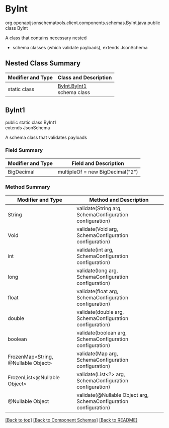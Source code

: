 # ByInt
org.openapijsonschematools.client.components.schemas.ByInt.java
public class ByInt

A class that contains necessary nested
- schema classes (which validate payloads), extends JsonSchema

## Nested Class Summary
| Modifier and Type | Class and Description |
| ----------------- | ---------------------- |
| static class | [ByInt.ByInt1](#byint1)<br> schema class |

## ByInt1
public static class ByInt1<br>
extends JsonSchema

A schema class that validates payloads

### Field Summary
| Modifier and Type | Field and Description |
| ----------------- | ---------------------- |
| BigDecimal | multipleOf = new BigDecimal("2") |

### Method Summary
| Modifier and Type | Method and Description |
| ----------------- | ---------------------- |
| String | validate(String arg, SchemaConfiguration configuration) |
| Void | validate(Void arg, SchemaConfiguration configuration) |
| int | validate(int arg, SchemaConfiguration configuration) |
| long | validate(long arg, SchemaConfiguration configuration) |
| float | validate(float arg, SchemaConfiguration configuration) |
| double | validate(double arg, SchemaConfiguration configuration) |
| boolean | validate(boolean arg, SchemaConfiguration configuration) |
| FrozenMap<String, @Nullable Object> | validate(Map<?, ?> arg, SchemaConfiguration configuration) |
| FrozenList<@Nullable Object> | validate(List<?> arg, SchemaConfiguration configuration) |
| @Nullable Object | validate(@Nullable Object arg, SchemaConfiguration configuration) |
[[Back to top]](#top) [[Back to Component Schemas]](../../../README.md#Component-Schemas) [[Back to README]](../../../README.md)
